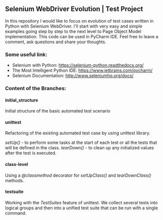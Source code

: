 ## Selenium WebDriver Evolution | Test Project

In this repository I would like to focus on evolution of test cases written in Python with Selenium WebDriver. I'll start with very easy and simple examples going step by step to the next level to Page Object Model implementation. This code can be used in PyCharm IDE. Feel free to leave a comment, ask questions and share your thoughts.

### Some useful link:
- Selenium with Python: https://selenium-python.readthedocs.org/
- The Most Intelligent Python IDE: https://www.jetbrains.com/pycharm/
- Selenium Documentation: http://www.seleniumhq.org/docs/

### Content of the Branches:
#### initial_structure

Initial structure of the basic automated test scenario

#### unittest

Refactoring of the existing automated test case by using unittest library. 

*setUp()* - to perform some tasks at the start of each test or all the tests that will be defined in the class. *tearDown()* - to clean up any initialized values after the test is executed.

#### class-level

Using a *@classmethod* decorator for *setUpClass()* and *tearDownClass()* methods.

#### testsuite

Working with the *TestSuites* feature of unittest. We collect several tests into logical groups and then into a unified test suite that can be run with a single command.
